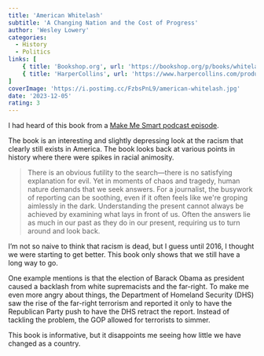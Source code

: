```yaml
---
title: 'American Whitelash'
subtitle: 'A Changing Nation and the Cost of Progress'
author: 'Wesley Lowery'
categories:
  - History
  - Politics
links: [
    { title: 'Bookshop.org', url: 'https://bookshop.org/p/books/whitelash-hope-and-horror-in-a-changing-america-wesley-lowery/17944198?ean=9780358393269' },
    { title: 'HarperCollins', url: 'https://www.harpercollins.com/products/american-whitelash-wesley-lowery?variant=40902969983010' }
]
coverImage: 'https://i.postimg.cc/FzbsPnL9/american-whitelash.jpg'
date: '2023-12-05'
rating: 3
---
```


I had heard of this book from a [Make Me Smart podcast episode](https://www.marketplace.org/shows/make-me-smart/).

The book is an interesting and slightly depressing look at the racism that clearly still exists in America. The book looks back at various points in history where there were spikes in racial animosity.

> There is an obvious futility to the search—there is no satisfying explanation for evil. Yet in moments of chaos and tragedy, human nature demands that we seek answers. For a journalist, the busywork of reporting can be soothing, even if it often feels like we're groping aimlessly in the dark. Understanding the present cannot always be achieved by examining what lays in front of us. Often the answers lie as much in our past as they do in our present, requiring us to turn around and look back.

I’m not so naive to think that racism is dead, but I guess until 2016, I thought we were starting to get better. This book only shows that we still have a long way to go.

One example mentions is that the election of Barack Obama as president caused a backlash from white supremacists and the far-right. To make me even more angry about things, the Department of Homeland Security (DHS) saw the rise of the far-right terrorism and reported it only to have the Republican Party push to have the DHS retract the report. Instead of tackling the problem, the GOP allowed for terrorists to simmer.

This book is informative, but it disappoints me seeing how little we have changed as a country.